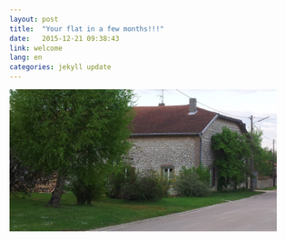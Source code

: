 ```yaml
---
layout: post
title:  "Your flat in a few months!!!"
date:   2015-12-21 09:38:43
link: welcome
lang: en
categories: jekyll update
---
```


<img src ="/images/photoCouverture.jpg"
 align="left"  height="250"
title="Une première photo, avant travaux" class="img">


